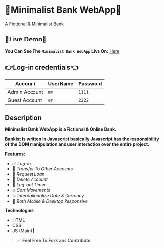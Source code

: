 # 🚀Minimalist Bank WebApp🚀

A Fictional &amp; Minimalist Bank

## 🎈Live Demo🎈

**You Can See The `Minimalist Bank WebApp` Live On:** [Here](https://m-bank.netlify.app/)

## 👉Log-in credentials👈

| Account       | UserName | Password |
| ------------- | -------- | -------- |
| Admin Account | `mm`     | `1111`   |
| Guest Account | `ar`     | `2222`   |

## Description

**Minimalist Bank WebApp is a Fictional & Online Bank.**

**Bankist is written in Javascript basically Javascript has the responsibility of the DOM manipulation and user interaction over the entire project.**


**Features:**

- ✅ _Log-in_
- 🎉 _Transfer To Other Accounts_
- 🚀 _Request Loan_
- 🎈 _Delete Account_
- 🔁 _Log-out Timer_
- 🔥 _Sort Movements_
- 💥 _Internationalize Date & Currency_
- 🥳 _Both Mobile & Desktop Responsive_

**Technologies:**

- HTML
- CSS
- JS (Main)🚀

> ✅ **Feel Free To Fork and Contribute**
